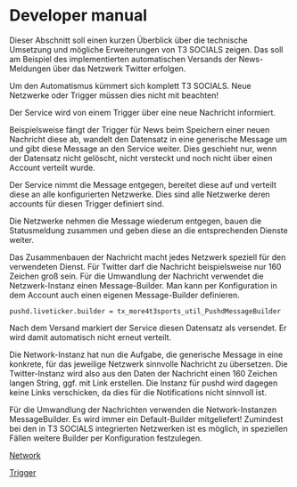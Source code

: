 Developer manual
================

Dieser Abschnitt soll einen kurzen Überblick über die technische Umsetzung und mögliche Erweiterungen von T3 SOCIALS zeigen. Das soll am Beispiel des implementierten automatischen Versands der News-Meldungen über das Netzwerk Twitter erfolgen.

Um den Automatismus kümmert sich komplett T3 SOCIALS. Neue Netzwerke oder Trigger müssen dies nicht mit beachten!

Der Service wird von einem Trigger über eine neue Nachricht informiert.

Beispielsweise fängt der Trigger für News beim Speichern einer neuen Nachricht diese ab, wandelt den Datensatz in eine generische Message um und gibt diese Message an den Service weiter. Dies geschieht nur, wenn der Datensatz nicht gelöscht, nicht versteckt und noch nicht über einen Account verteilt wurde.

Der Service nimmt die Message entgegen, bereitet diese auf und verteilt diese an alle konfigurierten Netzwerke. Dies sind alle Netzwerke deren accounts für diesen Trigger definiert sind.

Die Netzwerke nehmen die Message wiederum entgegen, bauen die Statusmeldung zusammen und geben diese an die entsprechenden Dienste weiter.

Das Zusammenbauen der Nachricht macht jedes Netzwerk speziell für den verwendeten Dienst. Für Twitter darf die Nachricht beispielsweise nur 160 Zeichen groß sein. Für die Umwandlung der Nachricht verwendet die Netzwerk-Instanz einen Message-Builder. Man kann per Konfiguration in dem Account auch einen eigenen Message-Builder definieren.

~~~~ {.sourceCode .ts}
pushd.liveticker.builder = tx_more4t3sports_util_PushdMessageBuilder
~~~~

Nach dem Versand markiert der Service diesen Datensatz als versendet. Er wird damit automatisch nicht erneut verteilt.

Die Network-Instanz hat nun die Aufgabe, die generische Message in eine konkrete, für das jeweilige Netzwerk sinnvolle Nachricht zu übersetzen. Die Twitter-Instanz wird also aus den Daten der Nachricht einen 160 Zeichen langen String, ggf. mit Link erstellen. Die Instanz für pushd wird dagegen keine Links verschicken, da dies für die Notifications nicht sinnvoll ist.

Für die Umwandlung der Nachrichten verwenden die Network-Instanzen MessageBuilder. Es wird immer ein Default-Builder mitgeliefert! Zumindest bei den in T3 SOCIALS integrierten Netzwerken ist es möglich, in speziellen Fällen weitere Builder per Konfiguration festzulegen.

[Network](Network.md)

[Trigger](Trigger.md)
